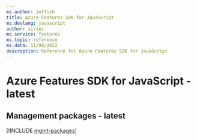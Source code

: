 ```yaml
---
ms.author: jeffish
title: Azure Features SDK for JavaScript
ms.devlang: javascript
author: xirzec
ms.service: features
ms.topic: reference
ms.data: 11/08/2022
description: Reference for Azure Features SDK for JavaScript
---
```

# Azure Features SDK for JavaScript - latest

## Management packages - latest
[!INCLUDE [mgmt-packages](features-mgmt-index.md)]